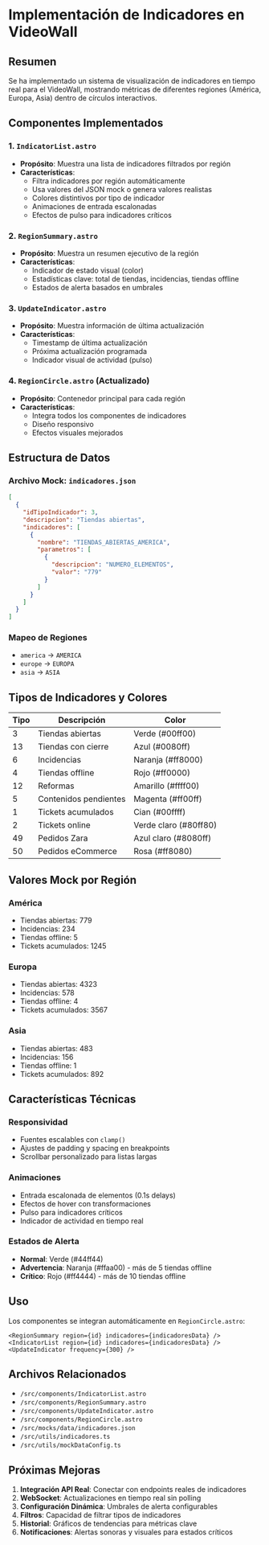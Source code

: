 # Implementación de Indicadores en VideoWall

## Resumen

Se ha implementado un sistema de visualización de indicadores en tiempo real para el VideoWall, mostrando métricas de diferentes regiones (América, Europa, Asia) dentro de círculos interactivos.

## Componentes Implementados

### 1. `IndicatorList.astro`
- **Propósito**: Muestra una lista de indicadores filtrados por región
- **Características**:
  - Filtra indicadores por región automáticamente
  - Usa valores del JSON mock o genera valores realistas
  - Colores distintivos por tipo de indicador
  - Animaciones de entrada escalonadas
  - Efectos de pulso para indicadores críticos

### 2. `RegionSummary.astro`
- **Propósito**: Muestra un resumen ejecutivo de la región
- **Características**:
  - Indicador de estado visual (color)
  - Estadísticas clave: total de tiendas, incidencias, tiendas offline
  - Estados de alerta basados en umbrales

### 3. `UpdateIndicator.astro`
- **Propósito**: Muestra información de última actualización
- **Características**:
  - Timestamp de última actualización
  - Próxima actualización programada
  - Indicador visual de actividad (pulso)

### 4. `RegionCircle.astro` (Actualizado)
- **Propósito**: Contenedor principal para cada región
- **Características**:
  - Integra todos los componentes de indicadores
  - Diseño responsivo
  - Efectos visuales mejorados

## Estructura de Datos

### Archivo Mock: `indicadores.json`
```json
[
  {
    "idTipoIndicador": 3,
    "descripcion": "Tiendas abiertas",
    "indicadores": [
      {
        "nombre": "TIENDAS_ABIERTAS_AMERICA",
        "parametros": [
          {
            "descripcion": "NUMERO_ELEMENTOS",
            "valor": "779"
          }
        ]
      }
    ]
  }
]
```

### Mapeo de Regiones
- `america` → `AMERICA`
- `europe` → `EUROPA`
- `asia` → `ASIA`

## Tipos de Indicadores y Colores

| Tipo | Descripción | Color |
|------|-------------|-------|
| 3 | Tiendas abiertas | Verde (#00ff00) |
| 13 | Tiendas con cierre | Azul (#0080ff) |
| 6 | Incidencias | Naranja (#ff8000) |
| 4 | Tiendas offline | Rojo (#ff0000) |
| 12 | Reformas | Amarillo (#ffff00) |
| 5 | Contenidos pendientes | Magenta (#ff00ff) |
| 1 | Tickets acumulados | Cian (#00ffff) |
| 2 | Tickets online | Verde claro (#80ff80) |
| 49 | Pedidos Zara | Azul claro (#8080ff) |
| 50 | Pedidos eCommerce | Rosa (#ff8080) |

## Valores Mock por Región

### América
- Tiendas abiertas: 779
- Incidencias: 234
- Tiendas offline: 5
- Tickets acumulados: 1245

### Europa
- Tiendas abiertas: 4323
- Incidencias: 578
- Tiendas offline: 4
- Tickets acumulados: 3567

### Asia
- Tiendas abiertas: 483
- Incidencias: 156
- Tiendas offline: 1
- Tickets acumulados: 892

## Características Técnicas

### Responsividad
- Fuentes escalables con `clamp()`
- Ajustes de padding y spacing en breakpoints
- Scrollbar personalizado para listas largas

### Animaciones
- Entrada escalonada de elementos (0.1s delays)
- Efectos de hover con transformaciones
- Pulso para indicadores críticos
- Indicador de actividad en tiempo real

### Estados de Alerta
- **Normal**: Verde (#44ff44)
- **Advertencia**: Naranja (#ffaa00) - más de 5 tiendas offline
- **Crítico**: Rojo (#ff4444) - más de 10 tiendas offline

## Uso

Los componentes se integran automáticamente en `RegionCircle.astro`:

```astro
<RegionSummary region={id} indicadores={indicadoresData} />
<IndicatorList region={id} indicadores={indicadoresData} />
<UpdateIndicator frequency={300} />
```

## Archivos Relacionados

- `/src/components/IndicatorList.astro`
- `/src/components/RegionSummary.astro`
- `/src/components/UpdateIndicator.astro`
- `/src/components/RegionCircle.astro`
- `/src/mocks/data/indicadores.json`
- `/src/utils/indicadores.ts`
- `/src/utils/mockDataConfig.ts`

## Próximas Mejoras

1. **Integración API Real**: Conectar con endpoints reales de indicadores
2. **WebSocket**: Actualizaciones en tiempo real sin polling
3. **Configuración Dinámica**: Umbrales de alerta configurables
4. **Filtros**: Capacidad de filtrar tipos de indicadores
5. **Historial**: Gráficos de tendencias para métricas clave
6. **Notificaciones**: Alertas sonoras y visuales para estados críticos
